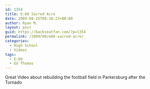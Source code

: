 ```yaml
---
id: 1354
title: E:60 Sacred Acre
date: 2009-08-25T09:38:23+00:00
author: Ryan M.
layout: post
guid: https://backseatfan.com/?p=1354
permalink: /2009/08/e60-sacred-acre/
categories:
  - High School
  - Videos
tags:
  - E:60
  - Ed Thomas
---
```


<div class="entry">
  <p>
  </p>

  <p>
    Great Video about rebuilding the football field in Parkersburg after the Tornado
  </p>
</div>
